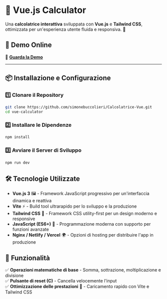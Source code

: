 # 🧮 Vue.js Calculator

Una **calcolatrice interattiva** sviluppata con **Vue.js** e **Tailwind CSS**, ottimizzata per un'esperienza utente fluida e responsiva. 🚀  

## 🎥 Demo Online
🔗 **[Guarda la Demo](https://calcolatrice.simonebuccolieri.com)**

---

## 📦 Installazione e Configurazione

### **1️⃣ Clonare il Repository**
```sh
git clone https://github.com/simonebuccolieri/Calcolatrice-Vue.git
cd vue-calculator
```
### **2️⃣ Installare le Dipendenze**
```sh
npm install
```
### **3️⃣ Avviare il Server di Sviluppo**
```sh
npm run dev
```
## 🛠️ Tecnologie Utilizzate
- **Vue.js 3** 🖼️ - Framework JavaScript progressivo per un'interfaccia dinamica e reattiva  
- **Vite** ⚡ - Build tool ultrarapido per lo sviluppo e la produzione  
- **Tailwind CSS** 🎨 - Framework CSS utility-first per un design moderno e responsive  
- **JavaScript (ES6+)** 🚀 - Programmazione moderna con supporto per funzioni avanzate  
- **Nginx / Netlify / Vercel** 🌍 - Opzioni di hosting per distribuire l'app in produzione  
## 🚀 Funzionalità
✅ **Operazioni matematiche di base** - Somma, sottrazione, moltiplicazione e divisione  
✅ **Pulsante di reset (C)** - Cancella velocemente l'input  
✅ **Ottimizzazione delle prestazioni** 🚀 - Caricamento rapido con Vite e Tailwind CSS  
